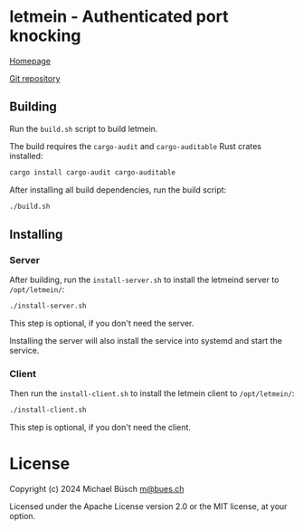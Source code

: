 # letmein - Authenticated port knocking

[Homepage](https://bues.ch/)

[Git repository](https://bues.ch/cgit/letmein.git)

## Building

Run the `build.sh` script to build letmein.

The build requires the `cargo-audit` and `cargo-auditable` Rust crates installed:

```sh
cargo install cargo-audit cargo-auditable
```

After installing all build dependencies, run the build script:

```sh
./build.sh
```

## Installing

### Server

After building, run the `install-server.sh` to install the letmeind server to `/opt/letmein/`:

```sh
./install-server.sh
```

This step is optional, if you don't need the server.

Installing the server will also install the service into systemd and start the service.

### Client

Then run the `install-client.sh` to install the letmein client to `/opt/letmein/`:

```sh
./install-client.sh
```

This step is optional, if you don't need the client.

# License

Copyright (c) 2024 Michael Büsch <m@bues.ch>

Licensed under the Apache License version 2.0 or the MIT license, at your option.
